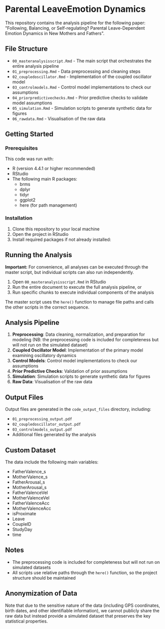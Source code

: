 # Parental LeaveEmotion Dynamics

This repository contains the analysis pipeline for the following paper: "Following, Balancing, or Self-regulating? Parental Leave-Dependent Emotion Dynamics in New Mothers and Fathers".

## File Structure

- `00_masteranalysisscript.Rmd` - The main script that orchestrates the entire analysis pipeline
- `01_preprocessing.Rmd` - Data preprocessing and cleaning steps
- `02_coupledoscillator.Rmd` - Implementation of the coupled oscillator model
- `03_controlmodels.Rmd` - Control model implementations to check our assumptions
- `04_priorpredictivechecks.Rmd` - Prior predictive checks to validate model assumptions
- `05_simulation.Rmd` - Simulation scripts to generate synthetic data for figures
- `06_rawdata.Rmd` - Visualisation of the raw data

## Getting Started

### Prerequisites

This code was run with:
- R (version 4.4.1 or higher recommended)
- RStudio
- The following main R packages:
  - brms
  - dplyr
  - tidyr
  - ggplot2
  - here (for path management)

### Installation

1. Clone this repository to your local machine
2. Open the project in RStudio
3. Install required packages if not already installed:

## Running the Analysis

**Important:** For convenience, all analyses can be executed through the master script, but individual scripts can also run independently.

1. Open `00_masteranalysisscript.Rmd` in RStudio
2. Run the entire document to execute the full analysis pipeline, or
3. Run specific chunks to execute individual components of the analysis

The master script uses the `here()` function to manage file paths and calls the other scripts in the correct sequence.

## Analysis Pipeline

1. **Preprocessing**: Data cleaning, normalization, and preparation for modeling (NB: the preprocessing code is included for completeness but will not run on the simulated dataset)
2. **Coupled Oscillator Model**: Implementation of the primary model examining oscillatory dynamics
3. **Control Models**: Control model implementations to check our assumptions
4. **Prior Predictive Checks**: Validation of prior assumptions
5. **Simulation**: Simulation scripts to generate synthetic data for figures
6. **Raw Data**: Visualisation of the raw data

## Output Files

Output files are generated in the `code_output_files` directory, including:
- `01_preprocessing_output.pdf`
- `02_coupledoscillator_output.pdf`
- `03_controlmodels_output.pdf`
- Additional files generated by the analysis

## Custom Dataset

The data include the following main variables:
- FatherValence_s
- MotherValence_s
- FatherArousal_s
- MotherArousal_s
- FatherValenceVel
- MotherValenceVel
- FatherValenceAcc
- MotherValenceAcc
- isProximate
- Leave
- CoupleID
- StudyDay
- time

## Notes

- The preprocessing code is included for completeness but will not run on simulated datasets
- All scripts use relative paths through the `here()` function, so the project structure should be maintained

## Anonymization of Data
Note that due to the sensitive nature of the data (including GPS coordinates, birth dates, and other identifiable information), we cannot publicly share the raw data but instead provide a simulated dataset that preserves the key statistical properties. 
